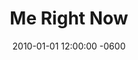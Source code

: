 ---
layout: post
title: "Me Right Now"
date: 2010-01-01 12:00:00 -0600
short: me-right-now
summary: "Rambling videos of myself getting a haircut."
datelong: "2007 - present"
image: haircut.gif
link: http://b.illbrown.com/merightnow/
linktext: Visit Project Site
---